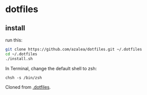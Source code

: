 dotfiles
========

## install

run this:

```sh
git clone https://github.com/azalea/dotfiles.git ~/.dotfiles
cd ~/.dotfiles
./install.sh
```

In Terminal, change the default shell to zsh:
```
chsh -s /bin/zsh
```

Cloned from [.dotfiles](https://github.com/holman/dotfiles).
